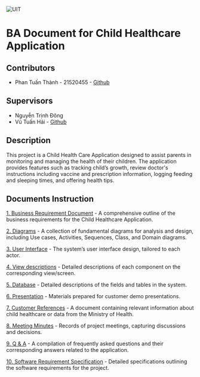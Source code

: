 ![UIT](https://img.shields.io/badge/from-UIT%20VNUHCM-blue?style=for-the-badge&link=https%3A%2F%2Fwww.uit.edu.vn%2F)

# BA Document for Child Healthcare Application

## Contributors

- Phan Tuấn Thành - 21520455 - [Github](https://github.com/thanhpt1110)

## Supervisors

- Nguyễn Trịnh Đông
- Vũ Tuấn Hải - [Github](https://github.com/vutuanhai237)

## Description

This project is a Child Health Care Application designed to assist parents in monitoring and managing the health of their children. The application provides features such as tracking child’s growth, review doctor's instructions including vaccine and prescription information, logging feeding and sleeping times, and offering health tips.

## Documents Instruction

[1. Business Requirement Document](/1.%20Business%20Requirement%20Document/) - A comprehensive outline of the business requirements for the Child Healthcare Application.

[2. Diagrams](/2.%20Diagrams/) - A collection of fundamental diagrams for analysis and design, including Use cases, Activities, Sequences, Class, and Domain diagrams.

[3. User Interface](/3.%20User%20Interface/) - The system’s user interface design, tailored to each actor.

[4. View descriptions](/4.%20View%20descriptions/) - Detailed descriptions of each component on the corresponding view/screen.

[5. Database](/5.%20Database/) - Detailed descriptions of the fields and tables in the system.

[6. Presentation](/6.%20Presentation/) - Materials prepared for customer demo presentations.

[7. Customer References](/7.%20Customer%20References/) - A document containing relevant information about child healthcare or data from the Ministry of Health.

[8. Meeting Minutes](/8.%20Meeting%20Minutes/) - Records of project meetings, capturing discussions and decisions.

[9. Q & A](/9.%20Q%20&%20A/) - A compilation of frequently asked questions and their corresponding answers related to the application.

[10. Software Requirement Specification](/10.%20SRS/) - Detailed specifications outlining the software requirements for the project.
